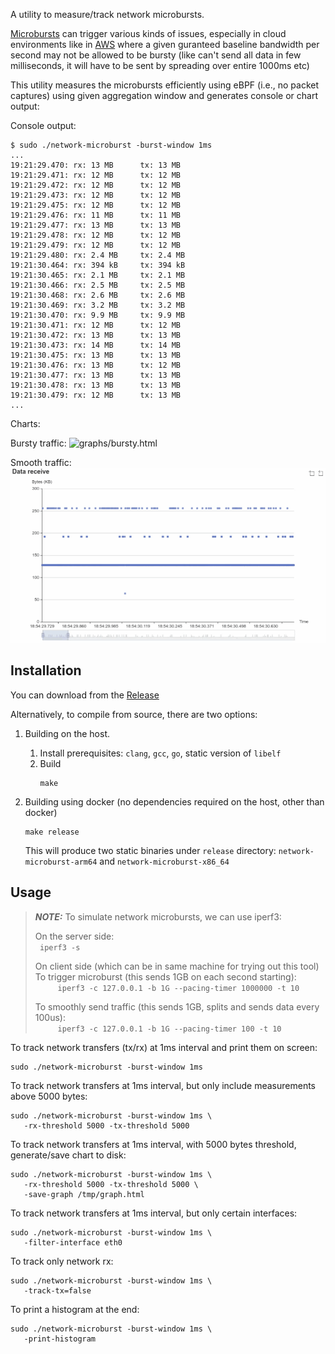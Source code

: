 A utility to measure/track network microbursts. 

[Microbursts](https://www.qacafe.com/resources/what-is-a-microburst-and-how-to-detect-them/) can trigger various kinds of issues, especially in cloud environments like in [AWS](https://docs.aws.amazon.com/AWSEC2/latest/UserGuide/monitoring-network-performance-ena.html) where a given guranteed baseline bandwidth per second may not be allowed to be bursty (like can't send all data in few milliseconds, it will have to be sent by spreading over entire 1000ms etc)

This utility measures the microbursts efficiently using eBPF (i.e., no packet captures) using given aggregation window and generates console or chart output:

Console output:

```
$ sudo ./network-microburst -burst-window 1ms
...
19:21:29.470: rx: 13 MB      tx: 13 MB
19:21:29.471: rx: 12 MB      tx: 12 MB
19:21:29.472: rx: 12 MB      tx: 12 MB
19:21:29.473: rx: 12 MB      tx: 12 MB
19:21:29.475: rx: 12 MB      tx: 12 MB
19:21:29.476: rx: 11 MB      tx: 11 MB
19:21:29.477: rx: 13 MB      tx: 13 MB
19:21:29.478: rx: 12 MB      tx: 12 MB
19:21:29.479: rx: 12 MB      tx: 12 MB
19:21:29.480: rx: 2.4 MB     tx: 2.4 MB
19:21:30.464: rx: 394 kB     tx: 394 kB
19:21:30.465: rx: 2.1 MB     tx: 2.1 MB
19:21:30.466: rx: 2.5 MB     tx: 2.5 MB
19:21:30.468: rx: 2.6 MB     tx: 2.6 MB
19:21:30.469: rx: 3.2 MB     tx: 3.2 MB
19:21:30.470: rx: 9.9 MB     tx: 9.9 MB
19:21:30.471: rx: 12 MB      tx: 12 MB
19:21:30.472: rx: 13 MB      tx: 13 MB
19:21:30.473: rx: 14 MB      tx: 14 MB
19:21:30.475: rx: 13 MB      tx: 13 MB
19:21:30.476: rx: 13 MB      tx: 12 MB
19:21:30.477: rx: 13 MB      tx: 13 MB
19:21:30.478: rx: 13 MB      tx: 13 MB
19:21:30.479: rx: 12 MB      tx: 13 MB
...
```

Charts:

Bursty traffic:
![graphs/bursty.html](graphs/bursty.gif)

Smooth traffic:
![graphs/smooth.html](graphs/smooth.gif)

## Installation

You can download from the [Release](https://github.com/surki/network-microburst/releases/latest)

Alternatively, to compile from source, there are two options:

1. Building on the host.
    1. Install prerequisites: `clang`, `gcc`, `go`, static version of `libelf`
    2. Build
       ```
       make
       ```

2. Building using docker (no dependencies required on the host, other than docker)

   ```
   make release
   ```

   This will produce two static binaries under `release` directory: `network-microburst-arm64` and `network-microburst-x86_64`


## Usage

> **_NOTE:_** To simulate network microbursts, we can use iperf3:
>
> 
> On the server side:  
> ```  iperf3 -s ```
>
> On client side (which can be in same machine for trying out this tool)  
>   To trigger microburst (this sends 1GB on each second starting):  
> ```     iperf3 -c 127.0.0.1 -b 1G --pacing-timer 1000000 -t 10```
>
>   To smoothly send traffic (this sends 1GB, splits and sends data every 100us):  
> ```     iperf3 -c 127.0.0.1 -b 1G --pacing-timer 100 -t 10```
>

To track network transfers (tx/rx) at 1ms interval and print them on screen:

```
sudo ./network-microburst -burst-window 1ms
```

To track network transfers at 1ms interval, but only include measurements above 5000 bytes:

```
sudo ./network-microburst -burst-window 1ms \
   -rx-threshold 5000 -tx-threshold 5000
```

To track network transfers at 1ms interval, with 5000 bytes threshold, generate/save chart to disk:

```
sudo ./network-microburst -burst-window 1ms \
   -rx-threshold 5000 -tx-threshold 5000 \
   -save-graph /tmp/graph.html
```

To track network transfers at 1ms interval, but only certain interfaces:

```
sudo ./network-microburst -burst-window 1ms \
   -filter-interface eth0
```

To track only network rx:

```
sudo ./network-microburst -burst-window 1ms \
   -track-tx=false
```

To print a histogram at the end:

```
sudo ./network-microburst -burst-window 1ms \
   -print-histogram
```

